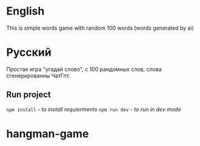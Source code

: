# English
This is simple words game with random 100 words (words generated by ai)

# Русский
Простая игра "угадай слово", с 100 рандомных слов, слова сгенерированны ЧатГпт.

## Run project

`npm install` - _to install requierments_
`npm run dev` - _to run in dev mode_

# hangman-game
